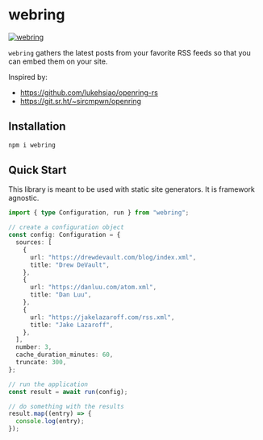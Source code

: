 # webring

[![webring](https://img.shields.io/npm/v/webring.svg)](https://www.npmjs.com/package/webring)

`webring` gathers the latest posts from your favorite RSS feeds so that you can embed them on your site.

Inspired by:

- https://github.com/lukehsiao/openring-rs
- https://git.sr.ht/~sircmpwn/openring

## Installation

```bash
npm i webring
```

## Quick Start

This library is meant to be used with static site generators. It is framework agnostic.

```typescript
import { type Configuration, run } from "webring";

// create a configuration object
const config: Configuration = {
  sources: [
    {
      url: "https://drewdevault.com/blog/index.xml",
      title: "Drew DeVault",
    },
    {
      url: "https://danluu.com/atom.xml",
      title: "Dan Luu",
    },
    {
      url: "https://jakelazaroff.com/rss.xml",
      title: "Jake Lazaroff",
    },
  ],
  number: 3,
  cache_duration_minutes: 60,
  truncate: 300,
};

// run the application
const result = await run(config);

// do something with the results
result.map((entry) => {
  console.log(entry);
});
```
